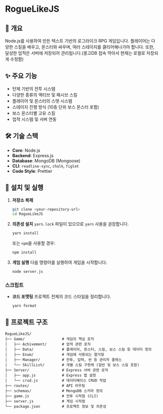# RogueLikeJS

## 📜 개요

Node.js를 사용하여 만든 텍스트 기반의 로그라이크 RPG 게임입니다. 플레이어는 다양한 스킬을 배우고, 몬스터와 싸우며, 여러 스테이지를 클리어해나가야 합니다. 또한, 달성한 업적은 서버에 저장되어 관리됩니다.(몽고DB 접속 막아서 현재는 로컬로 저장되게 수정함)

## ✨ 주요 기능

- 턴제 기반의 전투 시스템
- 다양한 종류의 액티브 및 패시브 스킬
- 플레이어 및 몬스터의 스탯 시스템
- 스테이지 진행 방식 (10층 단위 보스 몬스터 포함)
- 보스 몬스터별 고유 스킬
- 업적 시스템 및 서버 연동

## 🛠️ 기술 스택

- **Core**: Node.js
- **Backend**: Express.js
- **Database**: MongoDB (Mongoose)
- **CLI**: `readline-sync`, `chalk`, `figlet`
- **Code Style**: Prettier

## 🚀 설치 및 실행

1.  **저장소 복제**
    ```bash
    git clone <your-repository-url>
    cd RogueLikeJS
    ```

2.  **의존성 설치**
    `yarn.lock` 파일이 있으므로 `yarn` 사용을 권장합니다.
    ```bash
    yarn install
    ```
    또는 `npm`을 사용할 경우:
    ```bash
    npm install
    ```

3.  **게임 실행**
    다음 명령어를 실행하여 게임을 시작합니다.
    ```bash
    node server.js
    ```

### 스크립트

- **코드 포맷팅**
  프로젝트 전체의 코드 스타일을 정리합니다.
  ```bash
  yarn format
  ```

## 📁 프로젝트 구조

```
RogueLikeJS/
├── Game/                 # 게임의 핵심 로직
│   ├── Achivement/       # 업적 관련 로직
│   ├── Data/             # 플레이어, 몬스터, 스킬, 보스 스킬 등 데이터 정의
│   ├── Enum/             # 게임에 사용되는 열거형
│   ├── Manager/          # 전투, 입력, 씬 등 관리자 클래스
│   └── SkillList/        # 개별 스킬 구현체 (일반 및 보스 스킬 포함)
├── Server/               # Express 서버 관련 로직
│   ├── app.js            # Express 앱 설정
│   └── crud.js           # 데이터베이스 CRUD 작업
├── routes/               # API 라우팅
├── schemas/              # MongoDB 스키마 정의
├── game.js               # 전투 시작점 (CLI)
├── server.js             # 게임 시작점
└── package.json          # 프로젝트 정보 및 의존성
```
